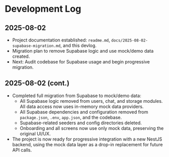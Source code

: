 # Development Log

## 2025-08-02

- Project documentation established: `readme.md`, `docs/2025-08-02-supabase-migration.md`, and this devlog.
- Migration plan to remove Supabase logic and use mock/demo data created.
- Next: Audit codebase for Supabase usage and begin progressive migration.

## 2025-08-02 (cont.)

- Completed full migration from Supabase to mock/demo data:
  - All Supabase logic removed from users, chat, and storage modules. All data access now uses in-memory mock data providers.
  - All Supabase dependencies and configuration removed from `package.json`, `.env`, `app.json`, and the codebase.
  - Supabase-related seeders and config directories deleted.
  - Onboarding and all screens now use only mock data, preserving the original UI/UX.
- The project is now ready for progressive integration with a new NestJS backend, using the mock data layer as a drop-in replacement for future API calls.
